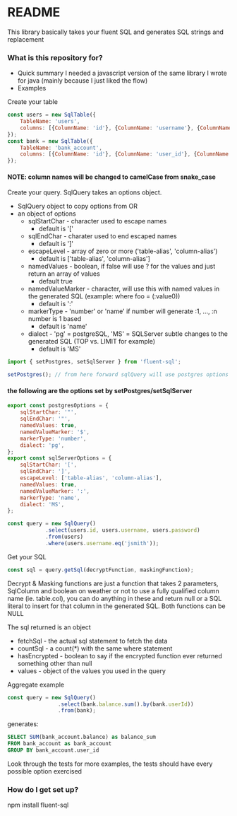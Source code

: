 # README #

This library basically takes your fluent SQL and generates SQL strings and replacement

### What is this repository for? ###

* Quick summary
I needed a javascript version of the same library I wrote for java (mainly because I just liked the flow)
* Examples

Create your table
```javascript
const users = new SqlTable({
    TableName: 'users',
    columns: [{ColumnName: 'id'}, {ColumnName: 'username'}, {ColumnName: 'password'}]
});
const bank = new SqlTable({
    TableName: 'bank_account',
    columns: [{ColumnName: 'id'}, {ColumnName: 'user_id'}, {ColumnName: 'account_no'}, {ColumnName: 'balance'}]
});
```
#### NOTE: column names will be changed to camelCase from snake_case

Create your query. SqlQuery takes an options object.

* SqlQuery object to copy options from
OR
* an object of options
  * sqlStartChar - character used to escape names
      * default is '['
  * sqlEndChar - charater used to end escaped names
      * default is ']'
  * escapeLevel - array of zero or more ('table-alias', 'column-alias')
    * default is ['table-alias', 'column-alias']
  * namedValues - boolean, if false will use ? for the values and just return an array of values
    * default true
  * namedValueMarker - character, will use this with named values in the generated SQL (example: where foo = (:value0))
    * default is ':'
  * markerType - 'number' or 'name' if number will generate :1, ..., :n number is 1 based
    * default is 'name'
  * dialect - 'pg' = postgreSQL, 'MS' = SQLServer subtle changes to the generated SQL (TOP vs. LIMIT for 
  example)
    * default is 'MS'

```javascript
import { setPostgres, setSqlServer } from 'fluent-sql';

setPostgres(); // from here forward sqlQuery will use postgres options
```
#### the following are the options set by setPostgres/setSqlServer
```javascript
export const postgresOptions = {
    sqlStartChar: '"',
    sqlEndChar: '"',
    namedValues: true,
    namedValueMarker: '$',
    markerType: 'number',
    dialect: 'pg',
};
export const sqlServerOptions = {
    sqlStartChar: '[',
    sqlEndChar: ']',
    escapeLevel: ['table-alias', 'column-alias'],
    namedValues: true,
    namedValueMarker: ':',
    markerType: 'name',
    dialect: 'MS',
};
``` 

```javascript
const query = new SqlQuery()
            .select(users.id, users.username, users.password)
            .from(users)
            .where(users.username.eq('jsmith'));
```
Get your SQL
```javascript
const sql = query.getSql(decryptFunction, maskingFunction);
```
Decrypt & Masking functions are just a function that takes 2 parameters, SqlColumn and boolean on weather or not to use a fully qualified column name (ie. table.col), you can do anything in these and return null or a SQL literal to insert for that column in the generated SQL. Both functions can be NULL

The sql returned is an object

* fetchSql - the actual sql statement to fetch the data
* countSql - a count(*) with the same where statement
* hasEncrypted - boolean to say if the encrypted function ever returned something other than null
* values - object of the values you used in the query

Aggregate example
```javascript
const query = new SqlQuery()
                .select(bank.balance.sum().by(bank.userId))
                .from(bank);
```
generates:
```sql
SELECT SUM(bank_account.balance) as balance_sum
FROM bank_account as bank_account
GROUP BY bank_account.user_id
```
Look through the tests for more examples, the tests should have every possible option exercised

### How do I get set up? ###

npm install fluent-sql
